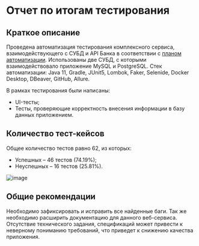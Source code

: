 # Отчет по итогам тестирования
## Краткое описание
Проведена автоматизация тестирования комплексного сервиса, взаимодействующего с СУБД и API Банка в соответствии с [планом автоматизации](https://github.com/IrinaRakova/QA_diploma/blob/main/docs/Plan.md).
Использованы две СУБД, с которыми взаимодействовало приложение MySQL и PostgreSQL. Стек автоматизации: Java 11, Gradle, JUnit5, Lombok, Faker, Selenide, Docker Desktop, DBeaver, GitHub, Allure.

В рамках тестирования были написаны:
* UI-тесты;
* Тесты, проверяющие корректность внесения информации в базу данных приложением.


## Количество тест-кейсов
Общее количество тестов равно 62, из которых:
*	Успешных – 46 тестов (74.19%);
*	Неуспешных – 16 тестов (25.81%).
 
![image](https://github.com/IrinaRakova/QA_diploma/assets/144940283/bb99856b-3b41-4b39-b3fe-0fb76cddf901)

## Общие рекомендации
Необходимо зафиксировать и исправить все найденные баги. Так же необходимо расширить документацию для данного веб-сервиса. Отсутствие технического задания, спецификаций может привести к неверному пониманию требований, что приведет к снижению качества приложения.

